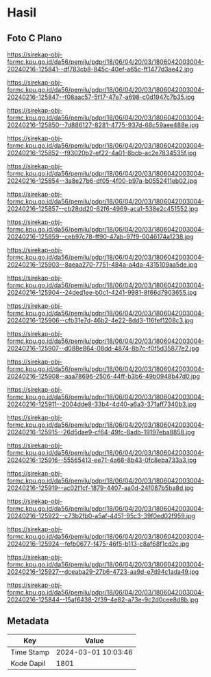 # Hasil

## Foto C Plano

https://sirekap-obj-formc.kpu.go.id/da56/pemilu/pdpr/18/06/04/20/03/1806042003004-20240216-125841--df783cb8-845c-40ef-a65c-ff1477d3ae42.jpg

https://sirekap-obj-formc.kpu.go.id/da56/pemilu/pdpr/18/06/04/20/03/1806042003004-20240216-125847--f08aac57-5f17-47e7-a698-c0d1947c7b35.jpg

https://sirekap-obj-formc.kpu.go.id/da56/pemilu/pdpr/18/06/04/20/03/1806042003004-20240216-125850--7d886127-8281-4775-937d-68c59aee488e.jpg

https://sirekap-obj-formc.kpu.go.id/da56/pemilu/pdpr/18/06/04/20/03/1806042003004-20240216-125852--f93020b2-ef22-4a01-8bcb-ac2e7834535f.jpg

https://sirekap-obj-formc.kpu.go.id/da56/pemilu/pdpr/18/06/04/20/03/1806042003004-20240216-125854--3a8e27b6-df05-4f00-b97a-b0552411eb02.jpg

https://sirekap-obj-formc.kpu.go.id/da56/pemilu/pdpr/18/06/04/20/03/1806042003004-20240216-125857--cb28dd20-62f6-4969-aca1-538e2c451552.jpg

https://sirekap-obj-formc.kpu.go.id/da56/pemilu/pdpr/18/06/04/20/03/1806042003004-20240216-125859--ceb97c78-ff90-47ab-97f9-0046174a1238.jpg

https://sirekap-obj-formc.kpu.go.id/da56/pemilu/pdpr/18/06/04/20/03/1806042003004-20240216-125903--8aeaa270-7751-484a-a4da-4315109aa5de.jpg

https://sirekap-obj-formc.kpu.go.id/da56/pemilu/pdpr/18/06/04/20/03/1806042003004-20240216-125904--24ded1ee-b0c1-4241-9981-8f66d7903655.jpg

https://sirekap-obj-formc.kpu.go.id/da56/pemilu/pdpr/18/06/04/20/03/1806042003004-20240216-125906--cfb31e7d-46b2-4e22-8dd3-116fef1208c3.jpg

https://sirekap-obj-formc.kpu.go.id/da56/pemilu/pdpr/18/06/04/20/03/1806042003004-20240216-125907--d088e864-08dd-4874-8b7c-f0f5d35877e2.jpg

https://sirekap-obj-formc.kpu.go.id/da56/pemilu/pdpr/18/06/04/20/03/1806042003004-20240216-125908--aaa78696-2506-44ff-b3b6-49b0948b47d0.jpg

https://sirekap-obj-formc.kpu.go.id/da56/pemilu/pdpr/18/06/04/20/03/1806042003004-20240216-125911--2004dde8-33b4-4d40-a6a3-371aff7340b3.jpg

https://sirekap-obj-formc.kpu.go.id/da56/pemilu/pdpr/18/06/04/20/03/1806042003004-20240216-125915--26d5dae9-cf64-49fc-8adb-19197eba8858.jpg

https://sirekap-obj-formc.kpu.go.id/da56/pemilu/pdpr/18/06/04/20/03/1806042003004-20240216-125916--55565413-ee71-4a68-8b43-0fc8eba733a3.jpg

https://sirekap-obj-formc.kpu.go.id/da56/pemilu/pdpr/18/06/04/20/03/1806042003004-20240216-125919--ac02f1cf-1879-4407-aa0d-24f087b5ba8d.jpg

https://sirekap-obj-formc.kpu.go.id/da56/pemilu/pdpr/18/06/04/20/03/1806042003004-20240216-125922--c73b2fb0-a5af-4451-95c3-39f0ed02f959.jpg

https://sirekap-obj-formc.kpu.go.id/da56/pemilu/pdpr/18/06/04/20/03/1806042003004-20240216-125924--fefb0677-f475-46f5-b113-c8af68f1cd2c.jpg

https://sirekap-obj-formc.kpu.go.id/da56/pemilu/pdpr/18/06/04/20/03/1806042003004-20240216-125927--dceaba29-27b6-4723-aa9d-e7d94c1ada49.jpg

https://sirekap-obj-formc.kpu.go.id/da56/pemilu/pdpr/18/06/04/20/03/1806042003004-20240216-125844--15af6438-2f39-4e82-a73e-9c2d0cee8d8b.jpg


## Metadata

| Key        | Value               |
| ---------- | ------------------- |
| Time Stamp | 2024-03-01 10:03:46 |
| Kode Dapil | 1801                |



